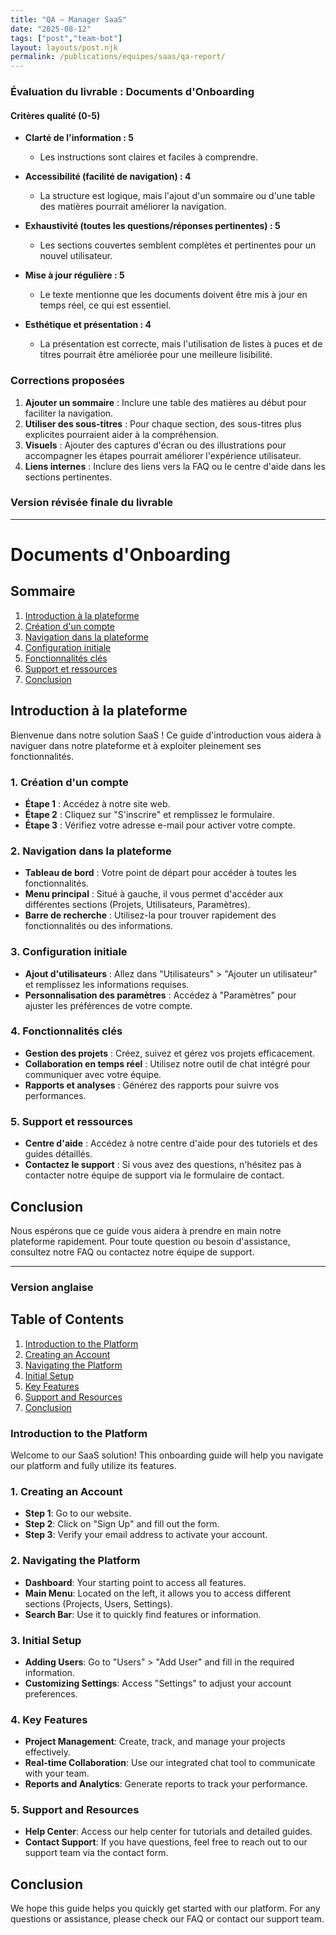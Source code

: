 ```yaml
---
title: "QA — Manager SaaS"
date: "2025-08-12"
tags: ["post","team-bot"]
layout: layouts/post.njk
permalink: /publications/equipes/saas/qa-report/
---
```

### Évaluation du livrable : Documents d'Onboarding

#### Critères qualité (0-5)
- **Clarté de l'information : 5**
  - Les instructions sont claires et faciles à comprendre.
  
- **Accessibilité (facilité de navigation) : 4**
  - La structure est logique, mais l'ajout d'un sommaire ou d'une table des matières pourrait améliorer la navigation.

- **Exhaustivité (toutes les questions/réponses pertinentes) : 5**
  - Les sections couvertes semblent complètes et pertinentes pour un nouvel utilisateur.

- **Mise à jour régulière : 5**
  - Le texte mentionne que les documents doivent être mis à jour en temps réel, ce qui est essentiel.

- **Esthétique et présentation : 4**
  - La présentation est correcte, mais l'utilisation de listes à puces et de titres pourrait être améliorée pour une meilleure lisibilité.

### Corrections proposées
1. **Ajouter un sommaire** : Inclure une table des matières au début pour faciliter la navigation.
2. **Utiliser des sous-titres** : Pour chaque section, des sous-titres plus explicites pourraient aider à la compréhension.
3. **Visuels** : Ajouter des captures d'écran ou des illustrations pour accompagner les étapes pourrait améliorer l'expérience utilisateur.
4. **Liens internes** : Inclure des liens vers la FAQ ou le centre d'aide dans les sections pertinentes.

### Version révisée finale du livrable

---

# Documents d'Onboarding

## Sommaire
1. [Introduction à la plateforme](#introduction-à-la-plateforme)
2. [Création d'un compte](#création-dun-compte)
3. [Navigation dans la plateforme](#navigation-dans-la-plateforme)
4. [Configuration initiale](#configuration-initiale)
5. [Fonctionnalités clés](#fonctionnalités-clés)
6. [Support et ressources](#support-et-ressources)
7. [Conclusion](#conclusion)

## Introduction à la plateforme

Bienvenue dans notre solution SaaS ! Ce guide d'introduction vous aidera à naviguer dans notre plateforme et à exploiter pleinement ses fonctionnalités.

### 1. Création d'un compte

- **Étape 1** : Accédez à notre site web.
- **Étape 2** : Cliquez sur "S'inscrire" et remplissez le formulaire.
- **Étape 3** : Vérifiez votre adresse e-mail pour activer votre compte.

### 2. Navigation dans la plateforme

- **Tableau de bord** : Votre point de départ pour accéder à toutes les fonctionnalités.
- **Menu principal** : Situé à gauche, il vous permet d'accéder aux différentes sections (Projets, Utilisateurs, Paramètres).
- **Barre de recherche** : Utilisez-la pour trouver rapidement des fonctionnalités ou des informations.

### 3. Configuration initiale

- **Ajout d'utilisateurs** : Allez dans "Utilisateurs" > "Ajouter un utilisateur" et remplissez les informations requises.
- **Personnalisation des paramètres** : Accédez à "Paramètres" pour ajuster les préférences de votre compte.

### 4. Fonctionnalités clés

- **Gestion des projets** : Créez, suivez et gérez vos projets efficacement.
- **Collaboration en temps réel** : Utilisez notre outil de chat intégré pour communiquer avec votre équipe.
- **Rapports et analyses** : Générez des rapports pour suivre vos performances.

### 5. Support et ressources

- **Centre d'aide** : Accédez à notre centre d'aide pour des tutoriels et des guides détaillés.
- **Contactez le support** : Si vous avez des questions, n'hésitez pas à contacter notre équipe de support via le formulaire de contact.

## Conclusion

Nous espérons que ce guide vous aidera à prendre en main notre plateforme rapidement. Pour toute question ou besoin d'assistance, consultez notre FAQ ou contactez notre équipe de support.

---

### Version anglaise

## Table of Contents
1. [Introduction to the Platform](#introduction-to-the-platform)
2. [Creating an Account](#creating-an-account)
3. [Navigating the Platform](#navigating-the-platform)
4. [Initial Setup](#initial-setup)
5. [Key Features](#key-features)
6. [Support and Resources](#support-and-resources)
7. [Conclusion](#conclusion)

### Introduction to the Platform

Welcome to our SaaS solution! This onboarding guide will help you navigate our platform and fully utilize its features.

### 1. Creating an Account

- **Step 1**: Go to our website.
- **Step 2**: Click on "Sign Up" and fill out the form.
- **Step 3**: Verify your email address to activate your account.

### 2. Navigating the Platform

- **Dashboard**: Your starting point to access all features.
- **Main Menu**: Located on the left, it allows you to access different sections (Projects, Users, Settings).
- **Search Bar**: Use it to quickly find features or information.

### 3. Initial Setup

- **Adding Users**: Go to "Users" > "Add User" and fill in the required information.
- **Customizing Settings**: Access "Settings" to adjust your account preferences.

### 4. Key Features

- **Project Management**: Create, track, and manage your projects effectively.
- **Real-time Collaboration**: Use our integrated chat tool to communicate with your team.
- **Reports and Analytics**: Generate reports to track your performance.

### 5. Support and Resources

- **Help Center**: Access our help center for tutorials and detailed guides.
- **Contact Support**: If you have questions, feel free to reach out to our support team via the contact form.

## Conclusion

We hope this guide helps you quickly get started with our platform. For any questions or assistance, please check our FAQ or contact our support team.
